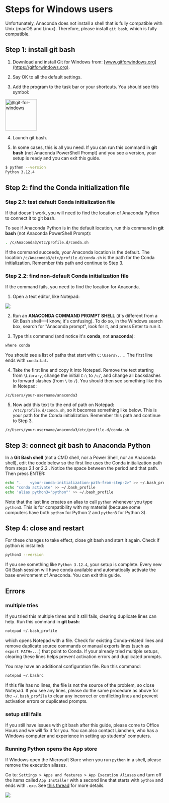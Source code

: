 # Steps for Windows users

Unfortunately, Anaconda does not install a shell that is fully compatible with Unix (macOS and Linux). Therefore, please install `git bash`, which is fully compatible.

## Step 1: install git bash

1. Download and install Git for Windows from: [www.gitforwindows.org](https://gitforwindows.org).

2. Say OK to all the default settings.

3. Add the program to the task bar or your shortcuts. You should see this symbol:

<img src="https://avatars.githubusercontent.com/u/4571183?s=200&amp;v=4" width="100" height="100" alt="@git-for-windows">

4. Launch git bash.

5. In some cases, this is all you need. If you can run this command in **git bash** (not Anaconda PowerShell Prompt) and you see a version, your setup is ready and you can exit this guide.

``` bash
$ python --version
Python 3.12.4
```

## Step 2: find the Conda initialization file

### Step 2.1: test default Conda initialization file

If that doesn't work, you will need to find the location of Anaconda Python to connect it to git bash.

To see if Anaconda Python is in the default location, run this command in **git bash** (not Anaconda PowerShell Prompt):

``` bash
. /c/Anaconda3/etc/profile.d/conda.sh
```

If the command succeeds, your Anaconda location is the default. The location `/c/Anaconda3/etc/profile.d/conda.sh` is the path for the Conda initialization. Remember this path and continue to Step 3.

### Step 2.2: find non-default Conda initialization file

If the command fails, you need to find the location for Anaconda.

1. Open a text editor, like Notepad:

<img src="https://play-lh.googleusercontent.com/jD8waDJPN1yv4OdcB6_ILw9M4kyNPdtgBYtoTiPrYhxA1l4FLSKXXe4kAcDCjmtZmQ4=w240-h480" />

2. Run an **ANACONDA COMMAND PROMPT SHELL** (it's different from a Git Bash shell---I know, it's confusing). To do so, in the Windows search box, search for "Anaconda prompt", look for it, and press Enter to run it.

3. Type this command (and notice it's **conda**, not **anaconda**):

``` bash
where conda
```

You should see a list of paths that start with `C:\Users\...`. The first line ends with `conda.bat`.

4. Take the first line and copy it into Notepad. Remove the text starting from `\Library`, change the initial `C:\` to `/c/`, and change all backslashes to forward slashes (from `\` to `/`). You should then see something like this in Notepad:

```
/c/Users/your-username/anaconda3
```


5. Now add this text to the end of path on Notepad: `/etc/profile.d/conda.sh`, so it becomes something like below. This is your path for the Conda initialization. Remember this path and continue to Step 3.

```
/c/Users/your-username/anaconda3/etc/profile.d/conda.sh
```

## Step 3: connect git bash to Anaconda Python

In a **Git Bash shell** (not a CMD shell, nor a Power Shell, nor an Anaconda shell), edit the code below so the first line uses the Conda initialization path from steps 2.1 or 2.2 . Notice the space between the period and that path. Then press ENTER:

``` bash
echo ".    <your-conda-initialization-path-from-step-2>" >> ~/.bash_profile
echo "conda activate" >> ~/.bash_profile
echo 'alias python3="python"' >> ~/.bash_profile
```

Note that the last line creates an alias to call `python` whenever you type `python3`. This is for compatibility with my material (because some computers have both `python` for Python 2 and `python3` for Python 3).

## Step 4: close and restart

For these changes to take effect, close git bash and start it again. Check if python is installed:


``` bash
python3 --version
```

If you see something like `Python 3.12.4`, your setup is complete. Every new Git Bash session will have conda available and automatically activate the base environment of Anaconda. You can exit this guide.

## Errors

### multiple tries

If you tried this multiple times and it still fails, clearing duplicate lines can help. Run this command in **git bash**:

``` bash
notepad ~/.bash_profile
```

which opens Notepad with a file. Check for existing Conda-related lines and remove duplicate source commands or manual exports lines (such as `export PATH=...`) that point to Conda. If your already tried multiple setups, clearing these lines helps prevent activation errors and duplicated prompts.

You may have an additional configuration file. Run this command:

``` bash
notepad ~/.bashrc
```

If this file has no lines, the file is not the source of the problem, so close Notepad. If you see any lines, please do the same procedure as above for the `~/.bash_profile` to clear any incorrect or conflicting lines and prevent activation errors or duplicated prompts.

### setup still fails

If you still have issues with git bash after this guide, please come to Office Hours and we will fix it for you. You can also contact Lianchen, who has a Windows computer and experience in setting up students' computers.

### Running Python opens the App store

If Windows open the Microsoft Store when you run `python` in a shell, please remove the execution aliases.

Go to: `Settings > Apps and features > App Execution Aliases` and turn off the items called `App Installer` with a second line that starts with `python` and ends with `.exe`. See [this thread](https://superuser.com/questions/1437590/typing-python-on-windows-10-version-1903-command-prompt-opens-microsoft-stor/1461471#1461471) for more details.

<img src="https://i.sstatic.net/cbdFj.png">

